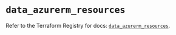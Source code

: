 # `data_azurerm_resources`

Refer to the Terraform Registry for docs: [`data_azurerm_resources`](https://registry.terraform.io/providers/hashicorp/azurerm/3.92.0/docs/data-sources/resources).
